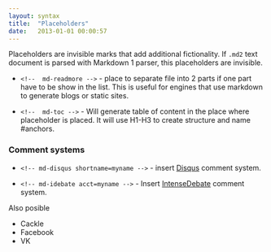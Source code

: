 ```yaml
---
layout: syntax
title:  "Placeholders"
date:   2013-01-01 00:00:57
---
```


Placeholders are invisible marks that add additional fictionality. If `.md2` text document is parsed with Markdown 1 parser, this placeholders are invisible.

- `<!--  md-readmore -->` - place to separate file into 2 parts if one part have to be show in the list. This is useful for engines that use markdown to generate blogs or static sites.

- `<!--  md-toc -->` - Will generate table of content in the place where placeholder is placed. It will use H1-H3 to create structure and name #anchors.

### Comment systems

- `<!-- md-disqus shortname=myname -->` - insert [Disqus](http://www.disqus.com) comment system.

- `<!-- md-idebate acct=myname -->` - Insert [IntenseDebate](http://intensedebate.com/) comment system.

Also posible

- Cackle
- Facebook
- VK